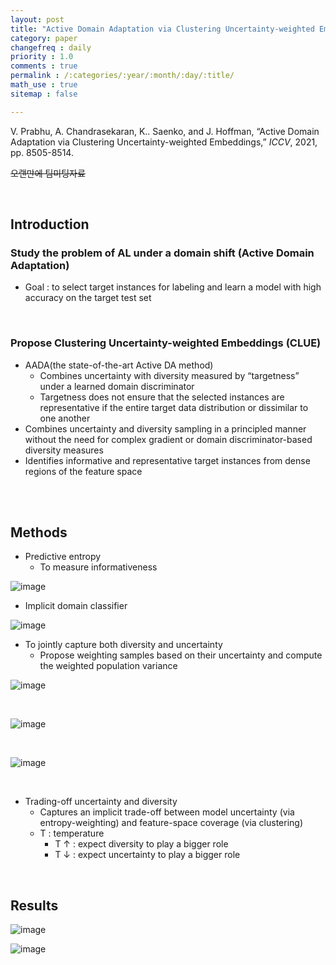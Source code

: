 ```yaml
---
layout: post
title: "Active Domain Adaptation via Clustering Uncertainty-weighted Embeddings"
category: paper
changefreq : daily
priority : 1.0
comments : true
permalink : /:categories/:year/:month/:day/:title/
math_use : true
sitemap : false

---
```


V. Prabhu, A. Chandrasekaran, K.. Saenko, and J. Hoffman, “Active Domain Adaptation via Clustering Uncertainty-weighted Embeddings,” *ICCV*, 2021, pp. 8505-8514.

~~오랜만에 팀미팅자료~~

<br>

## Introduction

### Study the problem of AL under a domain shift (Active Domain Adaptation)

- Goal : to select target instances for labeling and learn a model with high accuracy on the target test set

<br>

### Propose Clustering Uncertainty-weighted Embeddings (CLUE)

- AADA(the state-of-the-art Active DA method) 
  - Combines uncertainty with diversity measured by “targetness” under a learned domain discriminator
  - Targetness does not ensure that the selected instances are representative if the entire target data distribution or dissimilar to one another
- Combines uncertainty and diversity sampling in a principled manner without the need for complex 
   gradient or domain discriminator-based diversity measures
- Identifies informative and representative target instances from dense regions of the feature space

<br>

<br>

## Methods

- Predictive entropy
  - To measure informativeness

![image](https://user-images.githubusercontent.com/85778937/153016009-6eadcc88-f6c8-42a3-bbf1-abaa39dc7f9f.png)

- Implicit domain classifier

![image](https://user-images.githubusercontent.com/85778937/153016216-620b7848-ca13-488c-b091-13f0fe03085d.png)

- To jointly capture both diversity and uncertainty
  - Propose weighting samples based on their uncertainty and compute the weighted population variance

![image](https://user-images.githubusercontent.com/85778937/153016268-d0ee56da-f076-4e16-b31b-5084d8f41f78.png)

<br>

![image](https://user-images.githubusercontent.com/85778937/153016326-503655cd-0297-4184-b0f3-42ee0fd95367.png)

<br>

![image](https://user-images.githubusercontent.com/85778937/153016392-b3afe967-a377-4a2f-b3bb-4bc54325ad73.png)

<br>

- Trading-off uncertainty and diversity
  - Captures an implicit trade-off between model uncertainty (via entropy-weighting) and feature-space coverage (via clustering)
  - T : temperature
    - T ↑ : expect diversity to play a bigger role
    - T ↓ : expect uncertainty to play a bigger role

<br>

## Results

![image](https://user-images.githubusercontent.com/85778937/153016912-87b49645-ddd5-40c0-b675-c36f4d17fe07.png)

![image](https://user-images.githubusercontent.com/85778937/153016962-dc059e31-e8d3-453f-9b45-3faef46bd0fd.png)

